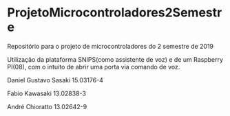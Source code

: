 # ProjetoMicrocontroladores2Semestre
Repositório para o projeto de microcontroladores do 2 semestre de 2019

Utilização da plataforma SNIPS(como assistente de voz) e de um Raspberry PI(08), com o intuito de abrir uma porta via comando de voz.


Daniel Gustavo Sasaki   15.03176-4


Fabio Kawasaki 13.02838-3


André Chioratto 13.02642-9
